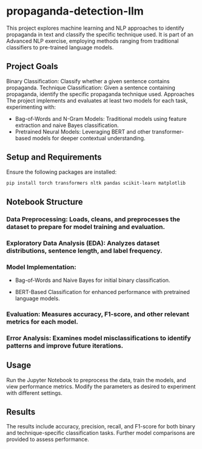# propaganda-detection-llm
This project explores machine learning and NLP approaches to identify propaganda in text and classify the specific technique used. It is part of an Advanced NLP exercise, employing methods ranging from traditional classifiers to pre-trained language models.

## Project Goals
Binary Classification: Classify whether a given sentence contains propaganda.
Technique Classification: Given a sentence containing propaganda, identify the specific propaganda technique used.
Approaches
The project implements and evaluates at least two models for each task, experimenting with:

* Bag-of-Words and N-Gram Models: Traditional models using feature extraction and naive Bayes classification.
* Pretrained Neural Models: Leveraging BERT and other transformer-based models for deeper contextual understanding.

## Setup and Requirements
Ensure the following packages are installed:

~~~ bash
pip install torch transformers nltk pandas scikit-learn matplotlib
~~~

## Notebook Structure

### Data Preprocessing: Loads, cleans, and preprocesses the dataset to prepare for model training and evaluation.

### Exploratory Data Analysis (EDA): Analyzes dataset distributions, sentence length, and label frequency.

### Model Implementation:

* Bag-of-Words and Naive Bayes for initial binary classification.

* BERT-Based Classification for enhanced performance with pretrained language models.

### Evaluation: Measures accuracy, F1-score, and other relevant metrics for each model.

### Error Analysis: Examines model misclassifications to identify patterns and improve future iterations.

  
## Usage
Run the Jupyter Notebook to preprocess the data, train the models, and view performance metrics. Modify the parameters as desired to experiment with different settings.

## Results
The results include accuracy, precision, recall, and F1-score for both binary and technique-specific classification tasks. Further model comparisons are provided to assess performance.
